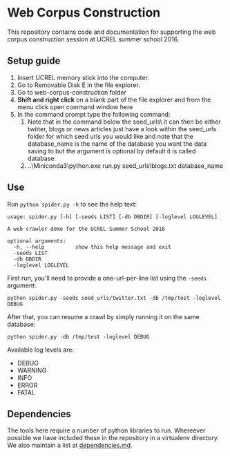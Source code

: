 # Web Corpus Construction
This repository contains code and documentation for supporting the web corpus construction session at UCREL summer school 2016.

## Setup guide
1. Insert UCREL memory stick into the computer.
2. Go to Removable Disk E in the file explorer.
3. Go to web-corpus-construction folder
4. __Shift and right click__ on a blank part of the file explorer and from the menu click open command window here
5. In the command prompt type the following command:
    1. Note that in the command below the seed_urls\ it can then be either twitter, blogs or news articles just have a look within the seed_urls folder for which seed urls you would like and note that the database_name is the name of the database you want the data saving to but the argument is optional by default it is called database.
    2. ..\Miniconda3\python.exe run.py seed_urls\blogs.txt database_name


## Use
Run `python spider.py -h` to see the help text:

    usage: spider.py [-h] [-seeds LIST] [-db DBDIR] [-loglevel LOGLEVEL]

    A web crawler demo for the UCREL Summer School 2016

    optional arguments:
      -h, --help          show this help message and exit
      -seeds LIST
      -db DBDIR
      -loglevel LOGLEVEL

First run, you'll need to provide a one-url-per-line list using the `-seeds` argument:

    python spider.py -seeds seed_urls/twitter.txt -db /tmp/test -loglevel DEBUG

After that, you can resume a crawl by simply running it on the same database:

    python spider.py -db /tmp/test -loglevel DEBUG

Available log levels are:

 * DEBUG
 * WARNING
 * INFO
 * ERROR
 * FATAL


## Dependencies
The tools here require a number of python libraries to run.  Whereever possible we have included these in the repository in a virtualenv directory.  We also maintain a list at [dependencies.md](dependencies.md).


